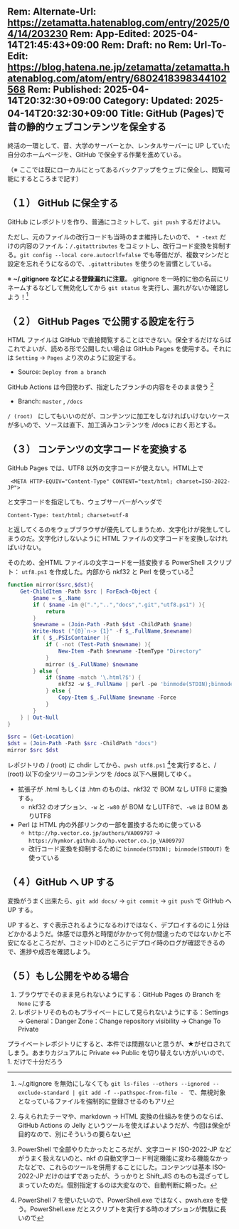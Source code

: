 Rem: Alternate-Url: https://zetamatta.hatenablog.com/entry/2025/04/14/203230
Rem: App-Edited: 2025-04-14T21:45:43+09:00
Rem: Draft: no
Rem: Url-To-Edit: https://blog.hatena.ne.jp/zetamatta/zetamatta.hatenablog.com/atom/entry/6802418398344102568
Rem: Published: 2025-04-14T20:32:30+09:00
Category:
Updated: 2025-04-14T20:32:30+09:00
Title: GitHub (Pages)で昔の静的ウェブコンテンツを保全する
---
終活の一環として、昔、大学のサーバーとか、レンタルサーバーに UP していた自分のホームページを、GitHub で保全する作業を進めている。

（※ ここでは既にローカルにとってあるバックアップをウェブに保全し、閲覧可能にするところまで記す）

## （１） GitHub に保全する

GitHub にレポジトリを作り、普通にコミットして、`git push` するだけよい。

ただし、元のファイルの改行コードも当時のまま維持したいので、 `* -text` だけの内容のファイル：`/.gitattributes` をコミットし、改行コード変換を抑制する。`git config --local core.autocrlf=false` でも等価だが、複数マシンだと設定を忘れそうになるので、`.gitattributes` を使うのを習慣としている。

※ **~/.gitignore などによる登録漏れに注意**。.gitignore を一時的に他の名前にリネームするなどして無効化してから `git status` を実行し、漏れがないか確認しよう！[^2124]

[^2124]: ~/.gitignore を無効にしなくても `git ls-files --others --ignored --exclude-standard | git add -f --pathspec-from-file - ` で、無視対象となっているファイルを強制的に登録させるのもアリ

## （２） GitHub Pages で公開する設定を行う

HTML ファイルは GitHub で直接閲覧することはできない。保全するだけならばこれでよいが、読める形で公開したい場合は GitHub Pages を使用する。それには `Setting` → `Pages` より次のように設定する。

* Source: `Deploy from a branch` 

GitHub Actions は今回使わず、指定したブランチの内容をそのまま使う [^0]

[^0]: 与えられたテーマや、markdown → HTML 変換の仕組みを使うのならば、GitHub Actions の Jelly というツールを使えばよいようだが、今回は保全が目的なので、別にそういうの要らない

* Branch: `master` , `/docs`

`/ (root) ` にしてもいいのだが、コンテンツに加工をしなければいけないケースが多いので、ソースは直下、加工済みコンテンツを /docs におく形とする。

## （３） コンテンツの文字コードを変換する

GitHub Pages では、UTF8 以外の文字コードが使えない。HTML上で

```
 <META HTTP-EQUIV="Content-Type" CONTENT="text/html; charset=ISO-2022-JP">
```

と文字コードを指定しても、ウェブサーバーがヘッダで

```
Content-Type: text/html; charset=utf-8
```

と返してくるのをウェブブラウザが優先してしまうため、文字化けが発生してしまうのだ。文字化けしないように HTML ファイルの文字コードを変換しなければいけない。

そのため、全HTML ファイルの文字コードを一括変換する PowerShell スクリプト： `utf8.ps1` を作成した。内部から nkf32 と Perl を使っている[^2]

[^2]:  PowerShell で全部やりたかったところだが、文字コード ISO-2022-JP などがうまく扱えないのと、nkf の自動文字コード判定機能に変わる機能なかったなどで、これらのツールを併用することにした。コンテンツは基本 ISO-2022-JP だけのはずであったが、うっかりと Shift_JIS のものも混ざってしまっていたのだ。個別指定するのは大変なので、自動判断に頼った。

```ps1
function mirror($src,$dst){
    Get-ChildItem -Path $src | ForEach-Object {
        $name = $_.Name
        if ( $name -in @(".","..","docs",".git","utf8.ps1") ){
            return
        }
        $newname = (Join-Path -Path $dst -ChildPath $name)
        Write-Host ("{0}`n-> {1}" -f $_.FullName,$newname)
        if ( $_.PSIsContainer ){
            if ( -not (Test-Path $newname) ){
                New-Item -Path $newname -ItemType "Directory"
            }
            mirror ($_.FullName) $newname
        } else {
            if ($name -match '\.html?$') {
                nkf32 -w $_.FullName | perl -pe 'binmode(STDIN);binmode(STDOUT);s|"http://hp.vector.co.jp/authors/VA009797|"https://hymkor.github.io/hp.vector.co.jp_VA009797|g' > $newname
            } else {
                Copy-Item $_.FullName $newname -Force
            }
        }
    } | Out-Null
}

$src = (Get-Location)
$dst = (Join-Path -Path $src -ChildPath "docs")
mirror $src $dst
```

レポジトリの / (root) に chdir してから、`pwsh utf8.ps1` [^2030]を実行すると、/ (root) 以下の全ツリーのコンテンツを /docs 以下へ展開してゆく。

[^2030]: PowerShell 7 を使いたいので、PowerShell.exe ではなく、pwsh.exe を使う。PowerShell.exe だとスクリプトを実行する時のオプションが無駄に長いので

- 拡張子が .html もしくは .htm のものは、nkf32 で BOM なし UTF8 に変換する。
    - nkf32 のオプション、`-w` と `-w80` が BOM なしUTF8で、`-w8` は BOM ありUTF8
- Perl は HTML 内の外部リンクの一部を置換するために使っている
    - `http://hp.vector.co.jp/authors/VA009797` → `https://hymkor.github.io/hp.vector.co.jp_VA009797`
    - 改行コード変換を抑制するために `binmode(STDIN); binmode(STDOUT)` を使っている

## （４）GitHub へ UP する

変換がうまく出来たら、`git add docs/` → `git commit` → `git push` で GitHub へ UP する。

UP すると、すぐ表示されるようになるわけではなく、デプロイするのに１分ほどかかるようだ。体感では意外と時間がかかって何か間違ったのではないかと不安になるところだが、コミットIDのところにデプロイ時のログが確認できるので、進捗や成否を確認しよう。

## （５）もし公開をやめる場合

1. ブラウザでそのまま見られないようにする：GitHub Pages の Branch を `None` にする
2. レポジトリそのものもプライベートにして見られないようにする：Settings → General：Danger Zone：Change repository visibility → Change To Private 

プライベートレポジトリにすると、本件では問題ないと思うが、★がゼロされてしまう。あまりカジュアルに Private ↔ Public を切り替えない方がいいので、1. だけで十分だろう
